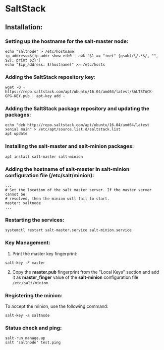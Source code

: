 # SaltStack

## Installation:

### Setting up the **hostname** for the **salt-master** node:
```
echo "saltnode" > /etc/hostname
ip_address=$(ip addr show eth0 | awk '$1 == "inet" {gsub(/\/.*$/, "", $2); print $2}')
echo "$ip_address: $(hostname)" >> /etc/hosts
```

### Adding the SaltStack repository key:
```
wget -O - https://repo.saltstack.com/apt/ubuntu/16.04/amd64/latest/SALTSTACK-GPG-KEY.pub | apt-key add -
```

### Adding the SaltStack package repository and updating the packages:
```
echo "deb http://repo.saltstack.com/apt/ubuntu/16.04/amd64/latest xenial main" > /etc/apt/source.list.d/saltstack.list
apt update
```

### Installing the **salt-master** and **salt-minion** packages:
```
apt install salt-master salt-minion
```

### Adding the hostname of **salt-master** in **salt-minion** configuration file (/etc/salt/minion):
```
...
# Set the location of the salt master server. If the master server cannot be
# resolved, then the minion will fail to start.
master: saltnode
...
```

### Restarting the services:
```
systemctl restart salt-master.service salt-minion.service
```

### Key Management:
1. Print the master key fingerprint:
```
salt-key -F master
```
2. Copy the **master.pub** fingerprint from the "Local Keys" section and add it as **master\_finger** value of the **salt-minion** configuration file `/etc/salt/minion`.

### Registering the minion:
To accept the minion, use the following command:
```
salt-key -a saltnode
```

### Status check and ping:
```
salt-run manage.up
salt 'saltnode' test.ping
```
